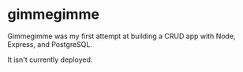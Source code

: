 # gimmegimme
Gimmegimme was my first attempt at building a CRUD app with Node, Express, and PostgreSQL.

It isn't currently deployed.
